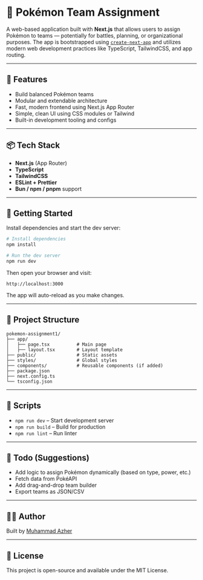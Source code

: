# 🧩 Pokémon Team Assignment

A web-based application built with **Next.js** that allows users to assign Pokémon to teams — potentially for battles, planning, or organizational purposes. The app is bootstrapped using [`create-next-app`](https://nextjs.org/docs/app/api-reference/cli/create-next-app) and utilizes modern web development practices like TypeScript, TailwindCSS, and app routing.

---

## 🚀 Features

- Build balanced Pokémon teams
- Modular and extendable architecture
- Fast, modern frontend using Next.js App Router
- Simple, clean UI using CSS modules or Tailwind
- Built-in development tooling and configs

---

## 📦 Tech Stack

- **Next.js** (App Router)
- **TypeScript**
- **TailwindCSS**
- **ESLint + Prettier**
- **Bun / npm / pnpm** support

---

## 🔧 Getting Started

Install dependencies and start the dev server:

```bash
# Install dependencies
npm install

# Run the dev server
npm run dev
```

Then open your browser and visit:

```
http://localhost:3000
```

The app will auto-reload as you make changes.

---

## 📁 Project Structure

```
pokemon-assignment1/
├── app/
│   ├── page.tsx          # Main page
│   ├── layout.tsx        # Layout template
├── public/               # Static assets
├── styles/               # Global styles
├── components/           # Reusable components (if added)
├── package.json
├── next.config.ts
└── tsconfig.json
```

---

## 🧪 Scripts

- `npm run dev` – Start development server
- `npm run build` – Build for production
- `npm run lint` – Run linter

---

## 📌 Todo (Suggestions)

- Add logic to assign Pokémon dynamically (based on type, power, etc.)
- Fetch data from PokéAPI
- Add drag-and-drop team builder
- Export teams as JSON/CSV

---

## 🧑‍💻 Author

Built by [Muhammad Azher](https://github.com/muhammadazher2003)

---

## 📄 License

This project is open-source and available under the MIT License.
